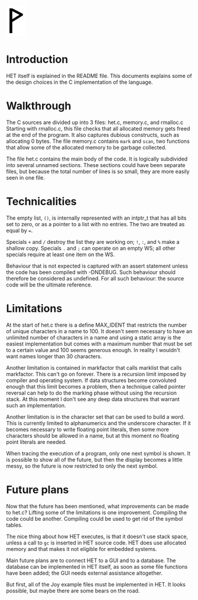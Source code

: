 ![](Wynn.PNG)
==============

Introduction
============

HET itself is explained in the README file. This documents explains some of the
design choices in the C implementation of the language.

Walkthrough
===========

The C sources are divided up into 3 files: het.c, memory.c, and rmalloc.c
Starting with rmalloc.c, this file checks that all allocated memory gets freed
at the end of the program. It also captures dubious constructs, such as
allocating 0 bytes. The file memory.c contains `mark` and `scan`, two functions
that allow some of the allocated memory to be garbage collected.

The file het.c contains the main body of the code. It is logically subdivided
into several unnamed sections. These sections could have been separate files,
but because the total number of lines is so small, they are more easily seen
in one file.

Technicalities
==============

The empty list, `()`, is internally represented with an intptr_t that has all
bits set to zero, or as a pointer to a list with no entries. The two are
treated as equal by `=`.

Specials `+` and `/` destroy the list they are working on; `!`, `:`, and `%`
make a shallow copy. Specials `.` and `;` can operate on an empty WS; all other
specials require at least one item on the WS.

Behaviour that is not expected is captured with an assert statement unless
the code has been compiled with -DNDEBUG. Such behaviour should therefore be
considered as undefined. For all such behaviour: the source code will be the
ultimate reference.

Limitations
===========

At the start of het.c there is a define MAX_IDENT that restricts the number
of unique characters in a name to 100. It doesn't seem necessary to have an
unlimited number of characters in a name and using a static array is the
easiest implementation but comes with a maximum number that must be set to
a certain value and 100 seems generous enough. In reality I wouldn't want
names longer than 30 characters.

Another limitation is contained in markfactor that calls marklist that calls
markfactor. This can't go on forever. There is a recursion limit imposed by
compiler and operating system. If data structures become convoluted enough
that this limit becomes a problem, then a technique called pointer reversal
can help to do the marking phase without using the recursion stack. At this
moment I don't see any deep data structures that warrant such an implementation.

Another limitation is in the character set that can be used to build a word.
This is currently limited to alphanumerics and the underscore character. If it
becomes necessary to write floating point literals, then some more characters
should be allowed in a name, but at this moment no floating point literals are
needed.

When tracing the execution of a program, only one next symbol is shown. It is
possible to show all of the future, but then the display becomes a little
messy, so the future is now restricted to only the next symbol.

Future plans
============

Now that the future has been mentioned, what improvements can be made to het.c?
Lifting some of the limitations is one improvement. Compiling the code could be
another. Compiling could be used to get rid of the symbol tables.

The nice thing about how HET executes, is that it doesn't use stack space,
unless a call to `gc` is inserted in HET source code. HET does use allocated
memory and that makes it not eligible for embedded systems.

Main future plans are to connect HET to a GUI and to a database. The database
can be implemented in HET itself, as soon as some file functions have been
added; the GUI needs external assistance altogether.

But first, all of the Joy example files must be implemented in HET. It looks
possible, but maybe there are some bears on the road.
